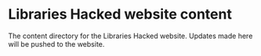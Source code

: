 # Libraries Hacked website content

The content directory for the Libraries Hacked website.  Updates made here will be pushed to the website.

